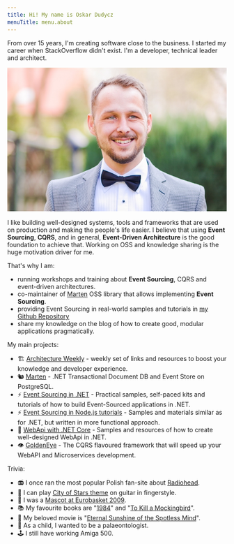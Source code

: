 ```yaml
---
title: Hi! My name is Oskar Dudycz
menuTitle: menu.about
---
```


From over 15 years, I'm creating software close to the business. I started my career when StackOverflow didn't exist. I'm a developer, technical leader and architect.

![photo](bg-1.jpg)

I like building well-designed systems, tools and frameworks that are used on production and making the people's life easier. I believe that using **Event Sourcing**, **CQRS**, and in general, **Event-Driven Architecture** is the good foundation to achieve that. Working on OSS and knowledge sharing is the huge motivation driver for me.

That's why I am:

- running workshops and training about **Event Sourcing**, CQRS and event-driven architectures.
- co-maintainer of [Marten](https://martendb.io/) OSS library that allows implementing **Event Sourcing**.
- providing Event Sourcing in real-world samples and tutorials in [my Github Repository](https://github.com/oskardudycz/EventSourcing.NetCore)
- share my knowledge on the blog of how to create good, modular applications pragmatically.

My main projects:

- 🏗 [Architecture Weekly](https://github.com/oskardudycz/ArchitectureWeekly) - weekly set of links and resources to boost your knowledge and developer experience.
- 🐿️ [Marten](https://martendb.io/) - .NET Transactional Document DB and Event Store on PostgreSQL.
- ⚡ [Event Sourcing in .NET](https://github.com/oskardudycz/EventSourcing.NetCore) - Practical samples, self-paced kits and tutorials of how to build Event-Sourced applications in .NET.
- ⚡ [Event Sourcing in Node.js tutorials](https://github.com/oskardudycz/EventSourcing.NodeJS) - Samples and materials similar as for .NET, but written in more functional approach.
- 🔧 [WebApi with .NET Core](https://github.com/oskardudycz/WebApiWith.NETCore) - Samples and resources of how to create well-designed WebApi in .NET.
- 👁️ [GoldenEye](https://github.com/oskardudycz/GoldenEye) - The CQRS flavoured framework that will speed up your WebAPI and Microservices development.

Trivia:
- 📻 I once ran the most popular Polish fan-site about [Radiohead](https://www.youtube.com/watch?v=jNY_wLukVW0&list=PLxzSZG7g8c8x6GYz_FcNr-3zPQ7npP6WF).
- 🎸 I can play [City of Stars theme](https://www.youtube.com/watch?v=VFUos9sYbHs) on guitar in fingerstyle.
- 🏀 I was a [Mascot at Eurobasket 2009](https://kolor-plusz.pl/gallery/1/zubr-kostium.png).
- 📚 My favourite books are "[1984](https://www.goodreads.com/book/show/40961427-1984)" and "[To Kill a Mockingbird](https://www.goodreads.com/book/show/2657.To_Kill_a_Mockingbird)".
- 🎥 My beloved movie is "[Eternal Sunshine of the Spotless Mind](https://www.imdb.com/title/tt0338013/)".
- 👦 As a child, I wanted to be a palaeontologist.
- 🕹 I still have working Amiga 500.